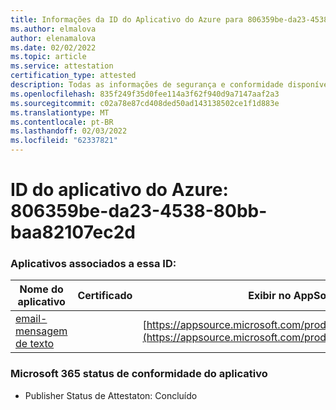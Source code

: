 ```yaml
---
title: Informações da ID do Aplicativo do Azure para 806359be-da23-4538-80bb-baa82107ec2d
ms.author: elmalova
author: elenamalova
ms.date: 02/02/2022
ms.topic: article
ms.service: attestation
certification_type: attested
description: Todas as informações de segurança e conformidade disponíveis para 806359be-da23-4538-80bb-baa82107ec2d.
ms.openlocfilehash: 835f249f35d0fee114a3f62f940d9a7147aaf2a3
ms.sourcegitcommit: c02a78e87cd408ded50ad143138502ce1f1d883e
ms.translationtype: MT
ms.contentlocale: pt-BR
ms.lasthandoff: 02/03/2022
ms.locfileid: "62337821"
---
```

# <a name="azure-app-id-806359be-da23-4538-80bb-baa82107ec2d"></a>ID do aplicativo do Azure: 806359be-da23-4538-80bb-baa82107ec2d


### <a name="apps-associated-with-this-id"></a>Aplicativos associados a essa ID:
| **Nome do aplicativo** | **Certificado** | **Exibir no AppSource** |
|--------------|---------------|-----------------------|
| [email-mensagem de texto](https://docs.microsoft.com/microsoft-365-app-certification/forward/WA200003086) |  | [https://appsource.microsoft.com/product/office/WA200003086](https://appsource.microsoft.com/product/office/WA200003086) |

### <a name="microsoft-365-app-compliance-status"></a>Microsoft 365 status de conformidade do aplicativo
- Publisher Status de Attestaton: Concluído
